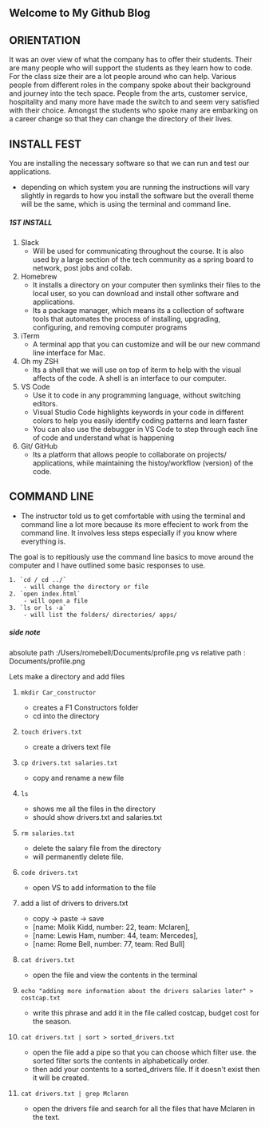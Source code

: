 ## Welcome to My Github Blog

## ORIENTATION
It was an over view of what the company has to offer their students. Their are many people who will support the students as they learn how to code. For the class size their are a lot people around who can help. Various people from different roles in the company spoke about their background and journey into the tech space. 
People from the arts, customer service, hospitality and many more have made the switch to and seem very satisfied with their choice. Amongst the students who spoke many are embarking on a career change so that they can change the directory of their lives. 

## INSTALL FEST
You are installing the necessary software so that we can run and test our applications. 

- depending on which system you are running the instructions will vary slightly in regards to how you install the software but the overall theme will be the same, which is using the terminal and command line. 

##### 1ST INSTALL
1. Slack
    * Will be used for communicating throughout the course. It is also used by a large section of the tech community as a spring board to network, post jobs and collab. 
2. Homebrew
    * It installs a directory on your computer then symlinks their files to the local user, so you can download and install other software and applications. 
    * Its a package manager, which means its a collection of software tools that automates the process of installing, upgrading, configuring, and removing computer programs
3. iTerm
    * A terminal app that you can customize and will be our new command line interface for Mac.
4. Oh my ZSH
    * Its a shell that we will use on top of iterm to help with the visual affects of the code. A shell is an interface to our computer.
5. VS Code
    * Use it to code in any programming language, without switching editors. 
    * Visual Studio Code highlights keywords in your code in different colors to help you easily identify coding patterns and learn faster
    * You can also use the debugger in VS Code to step through each line of code and understand what is happening
6. Git/ GitHub
    * Its a platform that allows people to collaborate on projects/ applications, while maintaining the histoy/workflow (version) of the code. 

## COMMAND LINE

* The instructor told us to get comfortable with using the terminal and command line a lot more because its more effecient to work from the command line. It involves less steps especially if you know where everything is. 

The goal is to repitiously use the command line basics to move around the computer and I have outlined some basic responses to use. 

    1. `cd / cd ../`    
        - will change the directory or file
    2. `open index.html`  
        - will open a file
    3. `ls or ls -a` 
        - will list the folders/ directories/ apps/ 

##### side note
absolute path :/Users/romebell/Documents/profile.png
vs 
relative path : Documents/profile.png

Lets make a directory and add files

1. `mkdir Car_constructor` 
    - creates a F1 Constructors folder
    - cd into the directory

2. `touch drivers.txt`
    - create a drivers text file

3. `cp drivers.txt salaries.txt`
    - copy and rename a new file

4. `ls` 
    - shows me all the files in the directory
    - should show drivers.txt and salaries.txt

5. `rm salaries.txt`
    - delete the salary file from the directory
    - will permanently delete file. 

6. `code drivers.txt`
    - open VS to add information to the file

7. add a list of drivers to drivers.txt
    - copy -> paste -> save

   * [name: Molik Kidd, number: 22, team: Mclaren], 
   * [name: Lewis Ham, number: 44, team: Mercedes], 
   * [name: Rome Bell, number: 77, team: Red Bull]

8. `cat drivers.txt` 
    - open the file and view the contents in the terminal

9. `echo "adding more information about the drivers salaries later" > costcap.txt`
    - write this phrase and add it in the file called costcap, budget cost for the season. 

10. `cat drivers.txt | sort > sorted_drivers.txt`
    - open the file add a pipe so that you can choose which filter use. the sorted filter sorts the contents in alphabetically order.
    - then add your contents to a sorted_drivers file. If it doesn't exist then it will be created.

11. `cat drivers.txt | grep Mclaren`
    - open the drivers file and search for all the files that have Mclaren in the text.
